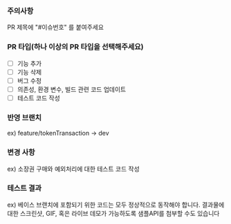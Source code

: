 ### 주의사항
PR 제목에 "#이슈번호" 를 붙여주세요

### PR 타입(하나 이상의 PR 타입을 선택해주세요)
- [ ] 기능 추가
- [ ] 기능 삭제
- [ ] 버그 수정
- [ ] 의존성, 환경 변수, 빌드 관련 코드 업데이트
- [ ] 테스트 코드 작성

### 반영 브랜치
ex) feature/tokenTransaction -> dev

### 변경 사항
ex) 소장권 구매와 예외처리에 대한 테스트 코드 작성

### 테스트 결과
ex) 베이스 브랜치에 포함되기 위한 코드는 모두 정상적으로 동작해야 합니다. 결과물에 대한 스크린샷, GIF, 혹은 라이브 데모가 가능하도록 샘플API를 첨부할 수도 있습니다

